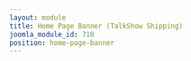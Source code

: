 ```yaml
---
layout: module
title: Home Page Banner (TalkShow Shipping)
joomla_module_id: 710
position: home-page-banner
---
```

<center><a href="products/talkshow"><img src="{{"images/home-page-banners/scroller-talkshow-shipping-2.jpg" | cdn }}" class="img-responsive" alt="" /></a></center>
